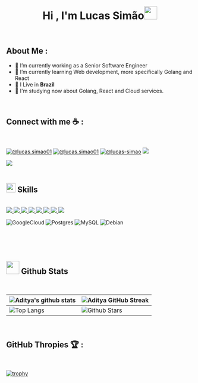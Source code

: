 
<h1 align="center"><b>Hi , I'm Lucas Simão</b><img src="https://media.giphy.com/media/hvRJCLFzcasrR4ia7z/giphy.gif" width="35"></h1>

<br>

## About Me :
- 🔭 I’m currently working as a Senior Software Engineer
- 🌱 I’m currently learning Web development, more specifically Golang and React
- 🏡 I Live in **Brazil**
- 🧠 I'm studying now about Golang, React and Cloud services.


<br>

## Connect with me ☕ :

<br>

[![@lucas.simao01](https://img.icons8.com/fluency/48/000000/instagram-new.png "@lucas.simao01")](https://www.instagram.com/lucas.simao01/)
[![@lucas.simao01](https://img.icons8.com/fluency/48/000000/facebook.png "@lucas.simao01")](https://www.facebook.com/lucas.simao01) 
[![@lucas-simao](https://img.icons8.com/fluency/48/000000/linkedin.png "@lucas-simao")](https://www.linkedin.com/in/lucas-simao/) 
<a href="mailto:lucas.simao01@gmail.com">
  <img src="https://img.icons8.com/fluency/48/000000/gmail.png"/>
</a>

<img src="https://user-images.githubusercontent.com/73097560/115834477-dbab4500-a447-11eb-908a-139a6edaec5c.gif"><br><br>

## <img src="https://media2.giphy.com/media/QssGEmpkyEOhBCb7e1/giphy.gif?cid=ecf05e47a0n3gi1bfqntqmob8g9aid1oyj2wr3ds3mg700bl&rid=giphy.gif" width ="25"><b> Skills</b>
<br>

 <a href="https://github.com/lucas-simao/api-tasks" target="_blank" rel="noopener noreferrer">
<img src="https://img.shields.io/badge/Go-00ADD8?style=for-the-badge&logo=go&logoColor=white" />
<a />

<a href="https://github.com/lucas-simao/react-redux-toolkit" target="_blank" rel="noopener noreferrer">
<img src="https://img.shields.io/badge/JavaScript-F7DF1E?style=for-the-badge&logo=javascript&logoColor=black" />
<a />

<a href="https://github.com/lucas-simao/react-typescript" target="_blank" rel="noopener noreferrer">
<img src="https://img.shields.io/badge/TypeScript-007ACC?style=for-the-badge&logo=typescript&logoColor=white" />
<a />

<a href="https://github.com/lucas-simao/vue-basic" target="_blank" rel="noopener noreferrer">
<img src="https://img.shields.io/badge/Vue.js-35495E?style=for-the-badge&logo=vue.js&logoColor=4FC08D" />
<a />

<a href="https://github.com/lucas-simao/react-typescript" target="_blank" rel="noopener noreferrer">
<img src="https://img.shields.io/badge/React-20232A?style=for-the-badge&logo=react&logoColor=61DAFB" />
<a />

<a href="https://github.com/lucas-simao/react-typescript" target="_blank" rel="noopener noreferrer">
<img src="https://img.shields.io/badge/CSS3-1572B6?style=for-the-badge&logo=css3&logoColor=white" />
<a />

<a href="https://github.com/lucas-simao/react-typescript" target="_blank" rel="noopener noreferrer">
<img src="https://img.shields.io/badge/HTML5-E34F26?style=for-the-badge&logo=html5&logoColor=white" />
<a />

<a href="https://github.com/lucas-simao/docker-squid-proxy" target="_blank" rel="noopener noreferrer">
<img
  src="https://img.shields.io/badge/docker-%230db7ed.svg?style=for-the-badge&logo=docker&logoColor=white" />
<a />

![GoogleCloud](https://img.shields.io/badge/GoogleCloud-%234285F4.svg?style=for-the-badge&logo=google-cloud&logoColor=white) ![Postgres](https://img.shields.io/badge/postgres-%23316192.svg?style=for-the-badge&logo=postgresql&logoColor=white) ![MySQL](https://img.shields.io/badge/mysql-%2300f.svg?style=for-the-badge&logo=mysql&logoColor=white) ![Debian](https://img.shields.io/badge/Debian-D70A53?style=for-the-badge&logo=debian&logoColor=white)

  
<br>
<br>
<br>
  
## <img src="https://media.giphy.com/media/iY8CRBdQXODJSCERIr/giphy.gif" width="35"><b> Github Stats </b>

<br>
  
| ![Aditya's github stats](https://github-readme-stats.vercel.app/api?username=lucas-simao&show_icons=true&theme=algolia) | ![Aditya GitHub Streak](https://github-readme-streak-stats.herokuapp.com/?user=lucas-simao&theme=algolia) |
| --- | --- |
| ![Top Langs](https://github-readme-stats.vercel.app/api/top-langs/?username=lucas-simao&theme=algolia) | ![Github Stars](https://github-readme-stats.vercel.app/api?username=lucas-simao&show_icons=true&locale=en&count_private=true&hide_rank=true&custom_title=My%20GitHub%20Stats&disable_animations=true&theme=algolia) |

<br>

## GitHub Thropies 🏆 :

<br>

[![trophy](https://github-profile-trophy.vercel.app/?username=lucas-simao)](https://github.com/AnushkaWijegoonawardana97/github-profile-trophy)

